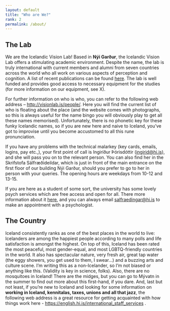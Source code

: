 ```yaml
---
layout: default
title: "Who are We?"
rank: 2
permalink: /about/
---
```


## The Lab
We are the Icelandic Vision Lab! Based in **Nýi Garður**, the Icelandic Vision Lab offers a stimulating academic environment. Despite the name, the lab is truly international with current members and alumni from seven countries across the world who all work on various aspects of perception and cognition. A list of recent publications can be found [here](http://visionlab.is/publications/). The lab is well funded and provides good access to necessary equipment for the studies (for more information on our equipment, see X).

For further information on who is who, you can refer to the following web address – http://visionlab.is/people/. Here you will find the current list of who is floating about the place (and the website comes with photographs, so this is always useful for the name bingo you will obviously play to get all these names memorised). Unfortunately, there is no phonetic key for these funky Icelandic names, so if you are new here and naive to Iceland, you’ve got to improvise until you become accustomed to all this rune pronunciation.

If you have any problems with the technical malarkey (key cards, emails, logins, pay etc.,), your first point of call is Ingiríður Þórisdóttir (ingirid@hi.is), and she will pass you on to the relevant person. You can also find her in the Skrifstofa Sálfræðideildar, which is just in front of the main entrance on the first floor of our building Nýi Garður, should you prefer to go to her in person with your queries. The opening hours are weekdays from 10-12 and 13-15.

If you are here as a student of some sort, the university has some lovely psych services which are free access and open for all. There more information about it [here](https://english.hi.is/studies/psychological_services), and you can always email salfraedingar@hi.is to make an appointment with a psychologist.

## The Country
Iceland consistently ranks as one of the best places in the world to live: Icelanders are among the happiest people according to many polls and life satisfaction is amongst the highest. On top of this, Iceland has been rated the most peaceful, most gender-equal, and most LGBTQ-friendly countries in the world. It also has spectacular nature, very fresh air, great tap water (the eggy showers, you get used to them, I swear…) and a buzzing arts and culture scene. I’m writing this as a non-Icelander, so I’m not biased or anything like this. (Validity is key in science, folks). Also, there are no mosquitoes in Iceland! There are the midges, but you can go to Mývatn in the summer to find out more about this first-hand, if you dare.
And, last but not least, if you’re new to Iceland and looking for some information on **working in Iceland, kennitalas, taxes, unions and all that jazz**, the following web address is a great resource for getting acquainted with how things work here - https://english.hi.is/international_staff_services .
